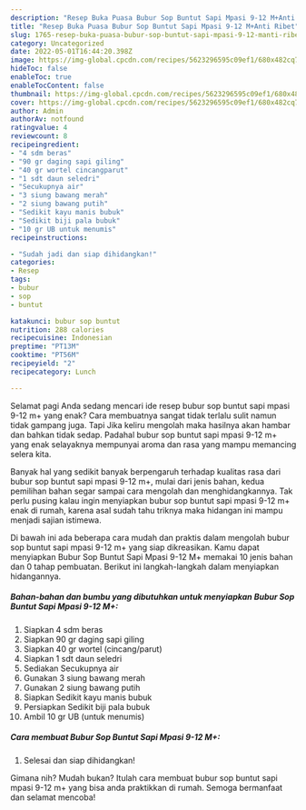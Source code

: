 ```yaml
---
description: "Resep Buka Puasa Bubur Sop Buntut Sapi Mpasi 9-12 M+Anti Ribet"
title: "Resep Buka Puasa Bubur Sop Buntut Sapi Mpasi 9-12 M+Anti Ribet"
slug: 1765-resep-buka-puasa-bubur-sop-buntut-sapi-mpasi-9-12-manti-ribet
category: Uncategorized
date: 2022-05-01T16:44:20.398Z
image: https://img-global.cpcdn.com/recipes/5623296595c09ef1/680x482cq70/bubur-sop-buntut-sapi-mpasi-9-12-m-foto-resep-utama.jpg
hideToc: false
enableToc: true
enableTocContent: false
thumbnail: https://img-global.cpcdn.com/recipes/5623296595c09ef1/680x482cq70/bubur-sop-buntut-sapi-mpasi-9-12-m-foto-resep-utama.jpg
cover: https://img-global.cpcdn.com/recipes/5623296595c09ef1/680x482cq70/bubur-sop-buntut-sapi-mpasi-9-12-m-foto-resep-utama.jpg
author: Admin
authorAv: notfound
ratingvalue: 4
reviewcount: 8
recipeingredient:
- "4 sdm beras"
- "90 gr daging sapi giling"
- "40 gr wortel cincangparut"
- "1 sdt daun seledri"
- "Secukupnya air"
- "3 siung bawang merah"
- "2 siung bawang putih"
- "Sedikit kayu manis bubuk"
- "Sedikit biji pala bubuk"
- "10 gr UB untuk menumis"
recipeinstructions:

- "Sudah jadi dan siap dihidangkan!"
categories:
- Resep
tags:
- bubur
- sop
- buntut

katakunci: bubur sop buntut 
nutrition: 288 calories
recipecuisine: Indonesian
preptime: "PT13M"
cooktime: "PT56M"
recipeyield: "2"
recipecategory: Lunch

---
```



Selamat pagi Anda sedang mencari ide resep bubur sop buntut sapi mpasi 9-12 m+ yang enak? Cara membuatnya sangat tidak terlalu sulit namun tidak gampang juga. Tapi Jika keliru mengolah maka hasilnya akan hambar dan bahkan tidak sedap. Padahal bubur sop buntut sapi mpasi 9-12 m+ yang enak selayaknya mempunyai aroma dan rasa yang mampu memancing selera kita.




Banyak hal yang sedikit banyak berpengaruh terhadap kualitas rasa dari bubur sop buntut sapi mpasi 9-12 m+, mulai dari jenis bahan, kedua pemilihan bahan segar sampai cara mengolah dan menghidangkannya. Tak perlu pusing kalau ingin menyiapkan bubur sop buntut sapi mpasi 9-12 m+ enak di rumah, karena asal sudah tahu triknya maka hidangan ini mampu menjadi sajian istimewa.


Di bawah ini ada beberapa cara mudah dan praktis dalam mengolah bubur sop buntut sapi mpasi 9-12 m+ yang siap dikreasikan. Kamu dapat menyiapkan Bubur Sop Buntut Sapi Mpasi 9-12 M+ memakai 10 jenis bahan dan 0 tahap pembuatan. Berikut ini langkah-langkah dalam menyiapkan hidangannya.

<!--inarticleads1-->

##### Bahan-bahan dan bumbu yang dibutuhkan untuk menyiapkan Bubur Sop Buntut Sapi Mpasi 9-12 M+:

1. Siapkan 4 sdm beras
1. Siapkan 90 gr daging sapi giling
1. Siapkan 40 gr wortel (cincang/parut)
1. Siapkan 1 sdt daun seledri
1. Sediakan Secukupnya air
1. Gunakan 3 siung bawang merah
1. Gunakan 2 siung bawang putih
1. Siapkan Sedikit kayu manis bubuk
1. Persiapkan Sedikit biji pala bubuk
1. Ambil 10 gr UB (untuk menumis)




<!--inarticleads2-->

##### Cara membuat Bubur Sop Buntut Sapi Mpasi 9-12 M+:


1. Selesai dan siap dihidangkan!



Gimana nih? Mudah bukan? Itulah cara membuat bubur sop buntut sapi mpasi 9-12 m+ yang bisa anda praktikkan di rumah. Semoga bermanfaat dan selamat mencoba!
